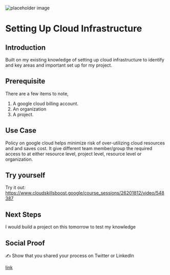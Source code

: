 ![placeholder image](https://lh3.googleusercontent.com/dXbTB3njhAshqT_UI3JMAbw0Hoek_V0R-tKzVM0p0HhVKUqd9SXRMa9Gn7lbwQYeZobxyGKqJV4i=e14-rw-lo-sc0xffffff-w300)

# Setting Up Cloud Infrastructure

## Introduction

Built on my existing knowledge of setting up cloud infrastructure to identify and key areas and important set up for my project.

## Prerequisite

There are a few items to note, 
1. A google cloud billing account.
2. An organization
3. A project.

## Use Case

Policy on google cloud helps minimize risk of over-utilizing cloud resources and and saves cost. It give different team member/group the required access to at either resource level, project level, resource level or organization.


## Try yourself

Try it out: https://www.cloudskillsboost.google/course_sessions/26201812/video/548387


## Next Steps

I would build a project on this tomorrow to test my knowledge

## Social Proof

✍️ Show that you shared your process on Twitter or LinkedIn

[link](https://x.com/artaoheed/status/1938358877017235489)
